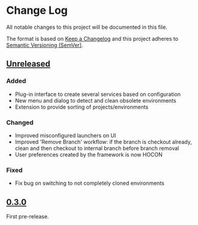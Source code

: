 # Change Log
All notable changes to this project will be documented in this file.

The format is based on [Keep a Changelog](http://keepachangelog.com/en/1.0.0/)
and this project adheres to [Semantic Versioning (SemVer)](http://semver.org/).

## [Unreleased]

### Added

* Plug-in interface to create several services based on configuration
* New menu and dialog to detect and clean obsolete environments
* Extension to provide sorting of projects/environments

### Changed

* Improved misconfigured launchers on UI
* Improved 'Remove Branch' workflow: if the branch is checkout already, clean and then checkout to internal branch before branch removal
* User preferences created by the framework is now HOCON

### Fixed

* Fix bug on switching to not completely cloned environments

## [0.3.0]

First pre-release.


[Unreleased]: https://github.com/aposin/gem/tree/main
[0.3.0]: https://github.com/aposin/gem/releases/tag/v0.3.0
